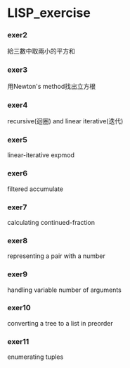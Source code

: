 # LISP_exercise

### **exer2**

給三數中取兩小的平方和

### **exer3**

用Newton's method找出立方根
### **exer4**

 recursive(迴圈) and linear iterative(迭代)
 
### **exer5**

linear-iterative expmod

### **exer6**

filtered accumulate

### **exer7**

calculating continued-fraction

### **exer8**

representing a pair with a number

### **exer9**

handling variable number of arguments

### **exer10**

converting a tree to a list in preorder
 
### **exer11**

enumerating tuples
